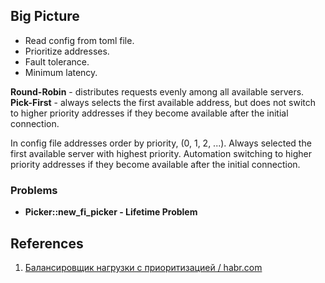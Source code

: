 ## Big Picture

- Read config from toml file.
- Prioritize addresses.
- Fault tolerance.
- Minimum latency.

**Round-Robin** - distributes requests evenly among all available servers.
**Pick-First** - always selects the first available address, but does not switch to higher priority addresses if they become available after the initial connection.

In config file addresses order by priority, (0, 1, 2, ...).
Always selected the first available server with highest priority.
Automation switching to higher priority addresses if they become available after the initial connection.

### Problems

- **Picker::new_fi_picker - Lifetime Problem**

## References

1. [Балансировщик нагрузки с приоритизацией / habr.com](https://habr.com/ru/companies/vk/articles/858290/)
